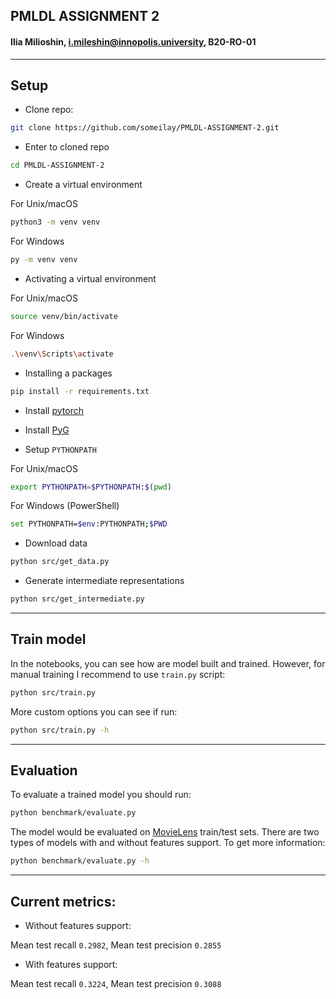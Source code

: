 ## PMLDL ASSIGNMENT 2
#### Ilia Milioshin, i.mileshin@innopolis.university, B20-RO-01

---

## Setup

* Clone repo: 
```bash
git clone https://github.com/someilay/PMLDL-ASSIGNMENT-2.git
```

* Enter to cloned repo
```bash
cd PMLDL-ASSIGNMENT-2
```

* Create a virtual environment

For Unix/macOS
```bash
python3 -m venv venv
```
For Windows
```bash
py -m venv venv
```
* Activating a virtual environment


For Unix/macOS
```bash
source venv/bin/activate
```
For Windows
```bash
.\venv\Scripts\activate
```
* Installing a packages
```bash
pip install -r requirements.txt
```
* Install [pytorch](https://pytorch.org/get-started/locally/#start-locally)
* Install [PyG](https://pytorch-geometric.readthedocs.io/en/latest/install/installation.html)

* Setup `PYTHONPATH`

For Unix/macOS
```bash
export PYTHONPATH=$PYTHONPATH:$(pwd)
```

For Windows (PowerShell)
```bash
set PYTHONPATH=$env:PYTHONPATH;$PWD
```

* Download data
```bash
python src/get_data.py
```

* Generate intermediate representations
```bash
python src/get_intermediate.py
```

---

## Train model

In the notebooks, you can see how are model built and trained. However, for manual training I recommend to use `train.py` script:

```bash
python src/train.py
```

More custom options you can see if run:

```bash
python src/train.py -h
```

---

## Evaluation

To evaluate a trained model you should run:

```bash
python benchmark/evaluate.py
```

The model would be evaluated on [MovieLens](https://grouplens.org/datasets/movielens/100k/) train/test sets. There are two types of models with and without features support. To get more information:

```bash
python benchmark/evaluate.py -h
```

--- 

## Current metrics:

* Without features support:

Mean test recall `0.2982`, Mean test precision `0.2855`

* With features support:

Mean test recall `0.3224`, Mean test precision `0.3088`
